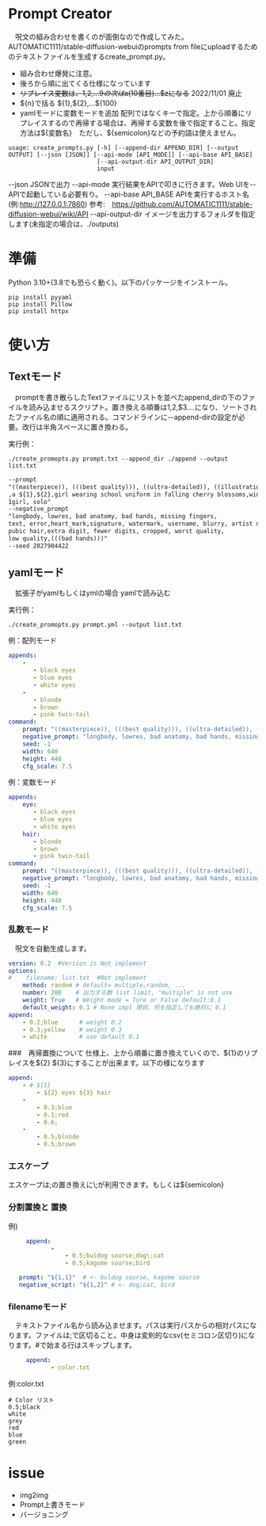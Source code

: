 # Prompt Creator
　呪文の組み合わせを書くのが面倒なので作成してみた。AUTOMATIC1111/stable-diffusion-webuiのprompts from fileにuploadするためのテキストファイルを生成するcreate_prompt.py。

- 組み合わせ爆発に注意。
- 後ろから順に出てくる仕様になっています
- ~~リプレイス変数は、$1,$2,...$9の次は$a(10番目)...$zになる~~ 2022/11/01 廃止
- \$\{n\}で括る \$\{1\},\$\{2\},...\$\{100\}
- yamlモードに変数モードを追加 配列ではなくキーで指定。上から順番にリプレイスするので再帰する場合は、再帰する変数を後で指定すること。指定方法は\$\{変数名\}　ただし、\$\{semicolon\}などの予約語は使えません。

```
usage: create_prompts.py [-h] [--append-dir APPEND_DIR] [--output OUTPUT] [--json [JSON]] [--api-mode [API_MODE]] [--api-base API_BASE]
                         [--api-output-dir API_OUTPUT_DIR]
                         input
```

--json JSONで出力
--api-mode 実行結果をAPIで叩きに行きます。Web UIを--APIで起動している必要有り。
--api-base API_BASE APIを実行するホスト名(例:http://127.0.0.1:7860) 参考:　https://github.com/AUTOMATIC1111/stable-diffusion-webui/wiki/API
--api-output-dir イメージを出力するフォルダを指定します(未指定の場合は、./outputs)


# 準備
 Python 3.10+(3.8でも恐らく動く)。以下のパッケージをインストール。

```
pip install pyyaml
pip install Pillow
pip install httpx
```

# 使い方
## Textモード
　promptを書き散らしたTextファイルにリストを並べたappend_dirの下のファイルを読み込ませるスクリプト。置き換える順番は$1,$2,$3....になり、ソートされたファイル名の順に適用される。コマンドラインに--append-dirの設定が必要。改行は半角スペースに置き換わる。


実行例：
```
./create_promopts.py prompt.txt --append_dir ./append --output list.txt
```

```txt
--prompt
"((masterpiece)), (((best quality))), ((ultra-detailed)), ((illustration)), ((disheveled hair)),
,a ${1},${2},girl wearing school uniform in falling cherry blossoms,wind,
1girl, solo"
--negative_prompt
"longbody, lowres, bad anatomy, bad hands, missing fingers,
text, error,heart_mark,signature, watermark, username, blurry, artist name
pubic hair,extra digit, fewer digits, cropped, worst quality,
low quality,(((bad hands)))"
--seed 2027904422
```

## yamlモード
　拡張子がyamlもしくはymlの場合 yamlで読み込む

実行例：
```
./create_promopts.py prompt.yml --output list.txt
```

例：配列モード
```yaml
appends:
    -
       - black eyes
       - blue eyes
       - white eyes
    -
       - blonde
       - brown 
       - pink twin-tail
command:
    prompt: "((masterpiece)), (((best quality))), ((ultra-detailed)), ((illustration)), ((disheveled hair)),a ${1} ${2} girl wearing school uniform in falling cherry blossoms,wind1girl, solo"
    negative_prompt: "longbody, lowres, bad anatomy, bad hands, missing fingers,text, error,heart_mark,signature, watermark, username, blurry, artist namepubic hair,extra digit, fewer digits, cropped, worst quality,low quality,{{{bad hands}}}"
    seed: -1
    width: 640
    height: 448
    cfg_scale: 7.5
```

例：変数モード
```yaml
appends:
    eye:
       - black eyes
       - blue eyes
       - white eyes
    hair:
       - blonde
       - brown 
       - pink twin-tail
command:
    prompt: "((masterpiece)), (((best quality))), ((ultra-detailed)), ((illustration)), ((disheveled hair)),a ${eye} ${hair} girl wearing school uniform in falling cherry blossoms,wind1girl, solo"
    negative_prompt: "longbody, lowres, bad anatomy, bad hands, missing fingers,text, error,heart_mark,signature, watermark, username, blurry, artist namepubic hair,extra digit, fewer digits, cropped, worst quality,low quality,{{{bad hands}}}"
    seed: -1
    width: 640
    height: 448
    cfg_scale: 7.5
```

### 乱数モード

　呪文を自動生成します。

```yaml
version: 0.2  #Version is Not implement 
options:
#    filename: list.txt  #Not implement
    method: random # default= multiple,random, ...
    number: 200    # 出力する数 list limit, "multiple" is not use
    weight: True   # Weight mode = Ture or False default:0.1
    default_weight: 0.1 # None impl 現状、何を指定しても絶対に 0.1
append:
    - 0.2;blue      # weight 0.2
    - 0.3;yellow    # weight 0.3
    - white         # use default 0.1
```

###　再帰置換について
  仕様上、上から順番に置き換えていくので、\$\{1\}のリプレイスを\$\{2\} \$\{3\}にすることが出来ます。以下の様になります

```yaml
append:
    - # ${1}
        - ${2} eyes ${3} hair
    -
        - 0.3;blue
        - 0.1;red
        - 0.6;
    -
        - 0.5;blonde
        - 0.5;brown
```


### エスケープ
 エスケープは;の置き換えに\\;が利用できます。もしくは\$\{semicolon\}

### 分割置換と 置換

例)
```yaml
     append:
            -
                - 0.5;buldog sourse;dog\;cat
                - 0.5;kagome sourse;bird
```

```yaml
   prompt: "${1,1}"  # <- buldog sourse, kagome sourse
   negative_script: "${1,2}" # <- dog;cat, bird
```

### filenameモード
　テキストファイル名から読み込ませます。パスは実行パスからの相対パスになります。ファイルは;で区切ること。中身は変則的なcsv(セミコロン区切り)になります。#で始まる行はスキップします。


```yaml
     append:
            - color.txt
```

例:color.txt
```
# Color リスト
0.5;black
white
grey
red
blue
green
```

# issue
- img2img
- Prompt上書きモード
- バージョニング
